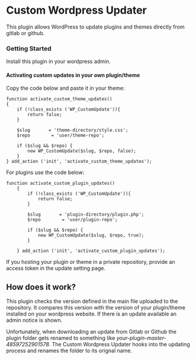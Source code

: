 # Custom Wordpress Updater

This plugin allows WordPress to update plugins and themes directly from gitlab or github.

### Getting Started

Install this plugin in your wordpress admin. 

#### Activating custom updates in your own plugin/theme
Copy the code below and paste it in your theme:
```
function activate_custom_theme_updates()
{
    if (!class_exists ('WP_CustomUpdate')){
        return false;
    }

    $slug       = 'theme-directory/style.css';
    $repo        = 'user/theme-repo';

    if ($slug && $repo) {
        new WP_CustomUpdate($slug, $repo, false);
    }
} add_action ('init', 'activate_custom_theme_updates');
```
For plugins use the code below:
```
function activate_custom_plugin_updates()
	{
		if (!class_exists ('WP_CustomUpdate')){
			return false;
		}

		$slug       = 'plugin-directory/plugin.php';
		$repo        = 'user/plugin-repo';

		if ($slug && $repo) {
			new WP_CustomUpdate($slug, $repo, true);
		}

	} add_action ('init', 'activate_custom_plugin_updates');
```


If you hosting your plugin or theme in a private repository, provide an access token in the update setting page. 

## How does it work?
This plugin checks the version defined in the main file uploaded to the repository. 
It compares this version with the version of your plugin/theme installed on your wordpress website.
If there is an update available an admin notice is shown. 

Unfortunately, when downloading an update from Gitlab or Github the plugin folder gets renamed to 
something like *your-plugin-master-48597252901578*. The Custom Wordpress Updater hooks into the updating process 
and renames the folder to its orignal name.  
